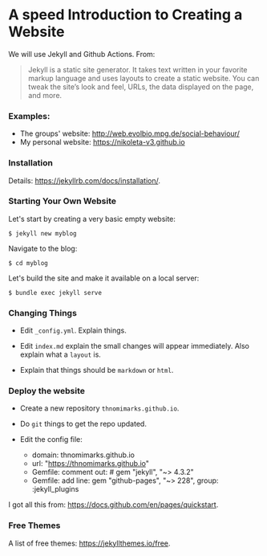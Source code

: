 # A speed Introduction to Creating a Website

We will use Jekyll and Github Actions. From:

> Jekyll is a static site generator. It takes text written in your favorite
> markup language and uses layouts to create a static website. You can tweak the
> site’s look and feel, URLs, the data displayed on the page, and more.

### Examples:

- The groups' website: http://web.evolbio.mpg.de/social-behaviour/
- My personal website: https://nikoleta-v3.github.io


### Installation

Details: https://jekyllrb.com/docs/installation/.

### Starting Your Own Website

Let's start by creating a very basic empty website:

```
$ jekyll new myblog
```

Navigate to the blog:

```
$ cd myblog
```

Let's build the site and make it available on a local server:

```
$ bundle exec jekyll serve
```

### Changing Things

- Edit `_config.yml`. Explain things.

- Edit `index.md` explain the small changes will appear immediately. Also explain
what a `layout` is.

- Explain that things should be `markdown` or `html`.

### Deploy the website

- Create a new repository `thnomimarks.github.io`.

- Do `git` things to get the repo updated.

- Edit the config file: 
  - domain: thnomimarks.github.io
  - url: "https://thnomimarks.github.io"
  - Gemfile: comment out: # gem "jekyll", "~> 4.3.2"
  - Gemfile: add line: gem "github-pages", "~> 228", group: :jekyll_plugins

I got all this from: https://docs.github.com/en/pages/quickstart.


### Free Themes

A list of free themes: https://jekyllthemes.io/free.
